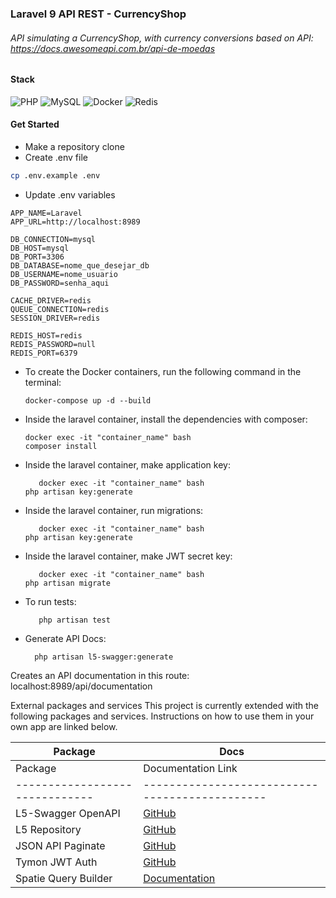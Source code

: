 ### Laravel 9 API REST - CurrencyShop
###### API simulating a CurrencyShop, with currency conversions based on API: https://docs.awesomeapi.com.br/api-de-moedas

#### Stack
![PHP](https://img.shields.io/badge/php-%23777BB4.svg?style=for-the-badge&logo=php&logoColor=white)
![MySQL](https://img.shields.io/badge/mysql-%2300f.svg?style=for-the-badge&logo=mysql&logoColor=white)
![Docker](https://img.shields.io/badge/docker-%230db7ed.svg?style=for-the-badge&logo=docker&logoColor=white)
![Redis](https://img.shields.io/badge/redis-%23DD0031.svg?style=for-the-badge&logo=redis&logoColor=white)

#### Get Started
- Make a repository clone
- Create .env file

```sh
cp .env.example .env
```

- Update .env variables
```dosini
APP_NAME=Laravel
APP_URL=http://localhost:8989

DB_CONNECTION=mysql
DB_HOST=mysql
DB_PORT=3306
DB_DATABASE=nome_que_desejar_db
DB_USERNAME=nome_usuario
DB_PASSWORD=senha_aqui

CACHE_DRIVER=redis
QUEUE_CONNECTION=redis
SESSION_DRIVER=redis

REDIS_HOST=redis
REDIS_PASSWORD=null
REDIS_PORT=6379
```
- To create the Docker containers, run the following command in the terminal:

  ```dosini
  docker-compose up -d --build
  ```
  
- Inside the laravel container, install the dependencies with composer:

    ```dosini
    docker exec -it "container_name" bash
    composer install
    ```

- Inside the laravel container, make application key:

    ```dosini
       docker exec -it "container_name" bash
    php artisan key:generate
    ```
    
- Inside the laravel container, run migrations:

    ```dosini
       docker exec -it "container_name" bash
    php artisan key:generate
    ```
    
- Inside the laravel container, make JWT secret key:

    ```dosini
       docker exec -it "container_name" bash
    php artisan migrate
    ```
    
- To run tests:
    ```dosini
       php artisan test
    ```
- Generate API Docs:
    ```dosini
      php artisan l5-swagger:generate
    ```
Creates an API documentation in this route: localhost:8989/api/documentation
    
External packages and services
This project is currently extended with the following packages and services. Instructions on how to use them in your own app are linked below.

| Package  | Docs |
| ------------- | ------------- |
| Package                        | Documentation Link                             |
| ------------------------------ | ---------------------------------------------- |
| L5-Swagger OpenAPI             | [GitHub](https://github.com/DarkaOnLine/L5-Swagger/) |
| L5 Repository                  | [GitHub](https://github.com/andersao/l5-repository) |
| JSON API Paginate              | [GitHub](https://github.com/cloudcreativity/laravel-json-api-paginate) |
| Tymon JWT Auth                 | [GitHub](https://github.com/tymondesigns/jwt-auth) |
| Spatie Query Builder           | [Documentation](https://spatie.be/docs/laravel-query-builder) |
